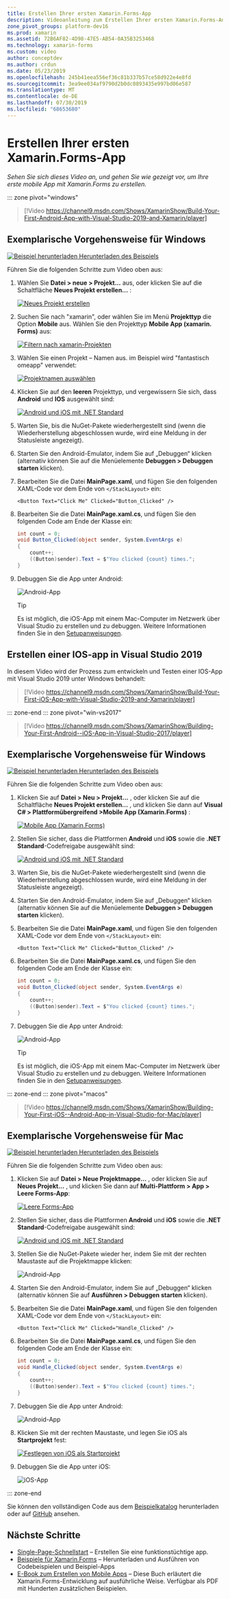 ```yaml
---
title: Erstellen Ihrer ersten Xamarin.Forms-App
description: Videoanleitung zum Erstellen Ihrer ersten Xamarin.Forms-Anwendung in Visual Studio.
zone_pivot_groups: platform-dev16
ms.prod: xamarin
ms.assetid: 72B6AF82-4D98-47E5-AB54-0A35B3253468
ms.technology: xamarin-forms
ms.custom: video
author: conceptdev
ms.author: crdun
ms.date: 05/23/2019
ms.openlocfilehash: 245b41eea556ef36c81b337b57ce58d922e4e8fd
ms.sourcegitcommit: 3ea9ee034af9790d2b0dc0893435e997bd06e587
ms.translationtype: MT
ms.contentlocale: de-DE
ms.lasthandoff: 07/30/2019
ms.locfileid: "68653680"
---
```

# <a name="build-your-first-xamarinforms-app"></a>Erstellen Ihrer ersten Xamarin.Forms-App

_Sehen Sie sich dieses Video an, und gehen Sie wie gezeigt vor, um Ihre erste mobile App mit Xamarin.Forms zu erstellen._

::: zone pivot="windows"

> [!Video https://channel9.msdn.com/Shows/XamarinShow/Build-Your-First-Android-App-with-Visual-Studio-2019-and-Xamarin/player]

## <a name="step-by-step-instructions-for-windows"></a>Exemplarische Vorgehensweise für Windows

[![Beispiel herunterladen](~/media/shared/download.png) Herunterladen des Beispiels](https://docs.microsoft.com/samples/xamarin/xamarin-forms-samples/getstarted-firstapp/)

Führen Sie die folgenden Schritte zum Video oben aus:

1. Wählen Sie **Datei > neue > Projekt...** aus, oder klicken Sie auf die Schaltfläche **Neues Projekt erstellen...** :

    [![Neues Projekt erstellen](images/win-2019/01-sml.png)](images/win-2019/01.png#lightbox)

2. Suchen Sie nach "xamarin", oder wählen Sie im Menü **Projekttyp** die Option **Mobile** aus. Wählen Sie den Projekttyp **Mobile App (xamarin. Forms)** aus:

    [![Filtern nach xamarin-Projekten](images/win-2019/02-sml.png)](images/win-2019/02.png#lightbox)

3. Wählen Sie einen Projekt &ndash; Namen aus. im Beispiel wird "fantastisch omeapp" verwendet:

    [![Projektnamen auswählen](images/win-2019/03-sml.png)](images/win-2019/03.png#lightbox)

4. Klicken Sie auf den **leeren** Projekttyp, und vergewissern Sie sich, dass **Android** und **IOS** ausgewählt sind:

    [![Android und iOS mit .NET Standard](images/win-2019/04-sml.png)](images/win-2019/04.png#lightbox)

5. Warten Sie, bis die NuGet-Pakete wiederhergestellt sind (wenn die Wiederherstellung abgeschlossen wurde, wird eine Meldung in der Statusleiste angezeigt).

6. Starten Sie den Android-Emulator, indem Sie auf „Debuggen“ klicken (alternativ können Sie auf die Menüelemente **Debuggen > Debuggen starten** klicken).

7. Bearbeiten Sie die Datei **MainPage.xaml**, und fügen Sie den folgenden XAML-Code vor dem Ende von `</StackLayout>` ein:

    ```xaml
    <Button Text="Click Me" Clicked="Button_Clicked" />
    ```

8. Bearbeiten Sie die Datei **MainPage.xaml.cs**, und fügen Sie den folgenden Code am Ende der Klasse ein:

    ```csharp
    int count = 0;
    void Button_Clicked(object sender, System.EventArgs e)
    {
        count++;
        ((Button)sender).Text = $"You clicked {count} times.";
    }
    ```

9. Debuggen Sie die App unter Android:

    ![Android-App](images/win/07-sml.png)

    > [!TIP]
    > Es ist möglich, die iOS-App mit einem Mac-Computer im Netzwerk über Visual Studio zu erstellen und zu debuggen. Weitere Informationen finden Sie in den [Setupanweisungen](~/ios/get-started/installation/windows/index.md).

## <a name="build-an-ios-app-in-visual-studio-2019"></a>Erstellen einer IOS-app in Visual Studio 2019

In diesem Video wird der Prozess zum entwickeln und Testen einer IOS-App mit Visual Studio 2019 unter Windows behandelt:

> [!Video https://channel9.msdn.com/Shows/XamarinShow/Build-Your-First-iOS-App-with-Visual-Studio-2019-and-Xamarin/player]

::: zone-end
::: zone pivot="win-vs2017"

> [!Video https://channel9.msdn.com/Shows/XamarinShow/Building-Your-First-Android--iOS-App-in-Visual-Studio-2017/player]

## <a name="step-by-step-instructions-for-windows"></a>Exemplarische Vorgehensweise für Windows

[![Beispiel herunterladen](~/media/shared/download.png) Herunterladen des Beispiels](https://docs.microsoft.com/samples/xamarin/xamarin-forms-samples/getstarted-firstapp/)

Führen Sie die folgenden Schritte zum Video oben aus:

1. Klicken Sie auf **Datei > Neu > Projekt...** , oder klicken Sie auf die Schaltfläche **Neues Projekt erstellen...** , und klicken Sie dann auf **Visual C# > Plattformübergreifend >Mobile App (Xamarin.Forms)** :

    [![Mobile App (Xamarin.Forms)](images/win/01-sml.png)](images/win/01.png#lightbox)

2. Stellen Sie sicher, dass die Plattformen **Android** und **iOS** sowie die **.NET Standard**-Codefreigabe ausgewählt sind:

    [![Android und iOS mit .NET Standard](images/win/02-sml.png)](images/win/02.png#lightbox)

3. Warten Sie, bis die NuGet-Pakete wiederhergestellt sind (wenn die Wiederherstellung abgeschlossen wurde, wird eine Meldung in der Statusleiste angezeigt).

4. Starten Sie den Android-Emulator, indem Sie auf „Debuggen“ klicken (alternativ können Sie auf die Menüelemente **Debuggen > Debuggen starten** klicken).

5. Bearbeiten Sie die Datei **MainPage.xaml**, und fügen Sie den folgenden XAML-Code vor dem Ende von `</StackLayout>` ein:

    ```xaml
    <Button Text="Click Me" Clicked="Button_Clicked" />
    ```

6. Bearbeiten Sie die Datei **MainPage.xaml.cs**, und fügen Sie den folgenden Code am Ende der Klasse ein:

    ```csharp
    int count = 0;
    void Button_Clicked(object sender, System.EventArgs e)
    {
        count++;
        ((Button)sender).Text = $"You clicked {count} times.";
    }
    ```

7. Debuggen Sie die App unter Android:

    ![Android-App](images/win/07-sml.png)

    > [!TIP]
    > Es ist möglich, die iOS-App mit einem Mac-Computer im Netzwerk über Visual Studio zu erstellen und zu debuggen. Weitere Informationen finden Sie in den [Setupanweisungen](~/ios/get-started/installation/windows/index.md).

::: zone-end
::: zone pivot="macos"

> [!Video https://channel9.msdn.com/Shows/XamarinShow/Building-Your-First-iOS--Android-App-in-Visual-Studio-for-Mac/player]

## <a name="step-by-step-instructions-for-mac"></a>Exemplarische Vorgehensweise für Mac

[![Beispiel herunterladen](~/media/shared/download.png) Herunterladen des Beispiels](https://docs.microsoft.com/samples/xamarin/xamarin-forms-samples/getstarted-firstapp/)

Führen Sie die folgenden Schritte zum Video oben aus:

1. Klicken Sie auf **Datei > Neue Projektmappe...** , oder klicken Sie auf **Neues Projekt...** , und klicken Sie dann auf **Multi-Plattform > App > Leere Forms-App**:

    [![Leere Forms-App](images/01-sml.png)](images/01.png#lightbox)

2. Stellen Sie sicher, dass die Plattformen **Android** und **iOS** sowie die **.NET Standard**-Codefreigabe ausgewählt sind:

    [![Android und iOS mit .NET Standard](images/02-sml.png)](images/02.png#lightbox)

3. Stellen Sie die NuGet-Pakete wieder her, indem Sie mit der rechten Maustaste auf die Projektmappe klicken:

    ![Android-App](images/03-sml.png)

4. Starten Sie den Android-Emulator, indem Sie auf „Debuggen“ klicken (alternativ können Sie auf **Ausführen > Debuggen starten** klicken).

5. Bearbeiten Sie die Datei **MainPage.xaml**, und fügen Sie den folgenden XAML-Code vor dem Ende von `</StackLayout>` ein:

    ```xaml
    <Button Text="Click Me" Clicked="Handle_Clicked" />
    ```

6. Bearbeiten Sie die Datei **MainPage.xaml.cs**, und fügen Sie den folgenden Code am Ende der Klasse ein:

    ```csharp
    int count = 0;
    void Handle_Clicked(object sender, System.EventArgs e)
    {
        count++;
        ((Button)sender).Text = $"You clicked {count} times.";
    }
    ```

7. Debuggen Sie die App unter Android:

    ![Android-App](images/07-sml.png)

8. Klicken Sie mit der rechten Maustaste, und legen Sie iOS als **Startprojekt** fest:

    [![Festlegen von iOS als Startprojekt](images/08-sml.png)](images/08.png#lightbox)

9. Debuggen Sie die App unter iOS:

    ![iOS-App](images/09-sml.png)

::: zone-end

Sie können den vollständigen Code aus dem [Beispielkatalog](https://docs.microsoft.com/samples/xamarin/xamarin-forms-samples/getstarted-firstapp/) herunterladen oder auf [GitHub](https://github.com/xamarin/xamarin-forms-samples/tree/master/GetStarted/FirstApp) ansehen.

## <a name="next-steps"></a>Nächste Schritte

- [Single-Page-Schnellstart](~/get-started/quickstarts/single-page.md) &ndash; Erstellen Sie eine funktionstüchtige app.
- [Beispiele für Xamarin.Forms](~/xamarin-forms/samples/index.yml) &ndash; Herunterladen und Ausführen von Codebeispielen und Beispiel-Apps
- [E-Book zum Erstellen von Mobile Apps](~/xamarin-forms/creating-mobile-apps-xamarin-forms/index.md) &ndash; Diese Buch erläutert die Xamarin.Forms-Entwicklung auf ausführliche Weise. Verfügbar als PDF mit Hunderten zusätzlichen Beispielen.

